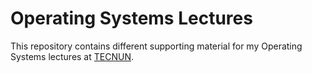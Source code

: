 # Operating Systems Lectures

This repository contains different supporting material for my Operating Systems lectures at [TECNUN](https://www.tecnun.es).
